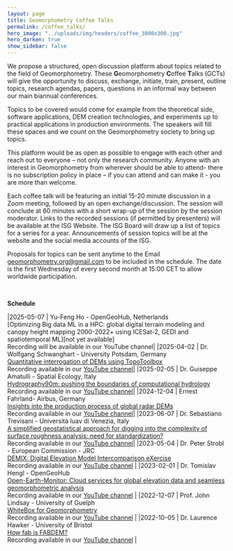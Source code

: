 ```yaml
---
layout: page
title: Geomorphometry Coffee Talks
permalink: /coffee_talks/
hero_image: "../uploads/img/headers/coffee_3000x300.jpg"
hero_darken: true
show_sidebar: false
---
```



We propose a structured, open discussion platform about topics related to the field of Geomorphometry. These **G**eomorphometry **C**offee **T**alks (GCTs) will give the opportunity to discuss, exchange, initiate, train, present, outline topics, research agendas, papers, questions in an informal way between our main biannual conferences.

Topics to be covered would come for example from the theoretical side, software applications, DEM creation technologies, and experiments up to practical applications in production environments. The speakers will fill these spaces and we count on the Geomorphometry society to bring up topics.

This platform would be as open as possible to engage with each other and reach out to everyone – not only the research community. Anyone with an interest in Geomorphometry from wherever should be able to attend- there is no subscription policy in place – if you can attend and can make it - you are more than welcome.

Each coffee talk will be featuring an initial 15-20 minute discussion in a Zoom meeting, followed by an open exchange/discussion. The session will conclude at 60 minutes with a short wrap-up of the session by the session moderator. Links to the recorded sessions (if permitted by presenters) will be available at the ISG Website. The ISG Board will draw up a list of topics for a series for a year. Announcements of session topics will be at the website and the social media accounts of the ISG.

Proposals for topics can be sent anytime to the Email [geomorphometry.org@gmail.com](mailto:geomorphometry.org@gmail.com) to be included in the schedule. The date is the first Wednesday of every second month at 15:00 CET to allow worldwide participation.

&nbsp;

**Schedule**  

|2025-05-07 | Yu-Feng Ho  - OpenGeoHub, Netherlands <br> [Optimizing Big data ML in a HPC: global digital terrain modeling and canopy height mapping 2000-2022+ using ICESat-2, GEDI and spatiotemporal ML][not yet available] <br> Recording will be available in our YouTube channel|
|2025-04-02 | Dr. Wolfgang Schwanghart - University Potsdam, Germany <br> [Quantitative interrogation of DEMs using TopoToolbox][pdf_wolfgang] <br> Recording available in our [YouTube channel][video_wolfgang]|
|2025-02-05 | Dr. Guiseppe Amatulli - Spatial Ecology, Italy <br> [Hydrography90m: pushing the boundaries of computational hydrology][pdf_guiseppe] <br> Recording available in our [YouTube channel][video_giuseppe]|
|2024-12-04 | Ernest Fahrland- Airbus, Germany <br> [Insights into the production process of global radar DEMs][pdf_ernest] <br> Recording available in our [YouTube channel][video_ernest]|
|2023-06-07 | Dr. Sebastiano Trevisani - Università Iuav di Venezia, Italy <br> [A simplified geostatistical approach for digging into the complexity of surface roughness analysis: need for standardization?][pdf_sebastiano] <br> Recording available in our [YouTube channel][video_sebastiano]|
|2023-05-04 | Dr. Peter Strobl - European Commission - JRC <br> [DEMIX: Digital Elevation Model Intercomparison eXercise][pdf_peterstrobl] <br> Recording available in our [YouTube channel][video_peterstrobl] |
|2023-02-01 | Dr. Tomislav Hengl - OpenGeoHub <br> [Open-Earth-Monitor: Cloud services for global elevation data and seamless geomorphometric analysis][pdf_tomhengl] <br> Recording available in our [YouTube channel][video_tomhengl] |
|2022-12-07 | Prof. John Lindsay - University of Guelph <br> [WhiteBox for Geomorphometry][pdf_johnlindsay] <br> Recording available in our [YouTube channel][video_johnlindsay] |
|2022-10-05 | Dr. Laurence Hawker - University of Bristol <br> [How fab is FABDEM?][pdf_laurence] <br> Recording available in our [YouTube channel][video_laurence] |

[pdf_wolfgang]: <{{site.baseurl}}/uploads/pdf/gct/CoffeeTalk_WolfgangSchwanghart_02.04.2025.pdf>
[pdf_guiseppe]: <{{site.baseurl}}/uploads/pdf/gct/CoffeeTalk_GuiseppeAmatulli_05.02.2025.pdf>
[pdf_ernest]: <{{site.baseurl}}/uploads/pdf/gct/CoffeeTalk_ErnestFahrland_04.12.2024.pdf>
[pdf_sebastiano]: <{{site.baseurl}}/uploads/pdf/gct/CoffeeTalk_Trevisani_06.07.2023.pdf>
[pdf_peterstrobl]: <{{site.baseurl}}/uploads/pdf/gct/CoffeeTalk_PeterStrobl_04.05.2023.pdf>
[pdf_tomhengl]: <{{site.baseurl}}/uploads/pdf/gct/CoffeeTalk_TomHengl_01.02.2023.pdf>
[pdf_johnlindsay]: <{{site.baseurl}}/uploads/pdf/gct/CoffeeTalk_JohnLindsay_07.12.2022.pdf>
[pdf_laurence]: <{{site.baseurl}}/uploads/pdf/gct/CoffeeTalk_LaurenceHawker_05.10.2022.pdf>

[video_wolfgang]: <https://www.youtube.com/watch?v=Fcat9ZnmhQs>
[video_giuseppe]: <https://www.youtube.com/watch?v=_9D0jzHCOEA>
[video_ernest]: <https://www.youtube.com/watch?v=hDer5pnmR8M>
[video_sebastiano]: <https://www.youtube.com/watch?v=UfIBlZ2WhIM>
[video_peterstrobl]: <https://www.youtube.com/watch?v=b-NGX-RTJUo>
[video_tomhengl]: <https://www.youtube.com/watch?v=EkHM8bP1CZM>
[video_johnlindsay]: <https://www.youtube.com/watch?v=ypuvjM8ijSM>
[video_laurence]: <https://www.youtube.com/watch?v=aWZ9C9ZziE4>
